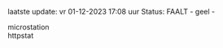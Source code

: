 laatste update: 
vr 01-12-2023 17:08   uur 
Status: FAALT - geel - 
<div class="service Y">microstation</div><div class="service Y">httpstat</div>